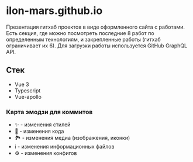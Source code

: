 # ilon-mars.github.io

Презентация гитхаб проектов в виде оформленного сайта с работами. Есть секция, где можно посмотреть последние 8 работ по определенным технологиям, и закрепленные работы (гитхаб ограничивает их 6). Для загрузки работы используется GitHub GraphQL API.

## Стек
- Vue 3
- Typescript
- Vue-apollo

### Карта эмодзи для коммитов
- ✨ - изменения стилей
- 🌵 - изменения кода
- 🏞️ - изменения медиа (изображения, иконки)
- ℹ️ - изменения информационных файлов
- ⚙️ - изменения конфигов
